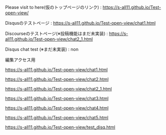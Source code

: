 Please visit to here(仮のトップページのリンク) : https://s-all11.github.io/Test-open-view/

Disqusのテストページ : https://s-all11.github.io/Test-open-view/chat1.html

Discourseのテストページ(※投稿機能はまだ未実装) : https://s-all11.github.io/Test-open-view/chat2_1.html

Disqus chat test (※まだ未実装) : non

編集アクセス用

https://s-all11.github.io/Test-open-view/chat1.html

https://s-all11.github.io/Test-open-view/chat2.html

https://s-all11.github.io/Test-open-view/chat2_1.html

https://s-all11.github.io/Test-open-view/chat3.html

https://s-all11.github.io/Test-open-view/chat4.html

https://s-all11.github.io/Test-open-view/chat5.html

https://s-all11.github.io/Test-open-view/test_disq.html